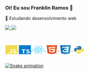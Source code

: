 ### Oi! Eu sou Franklin Ramos 👋

🌱 Estudando desenvolvimento web

 <div>
  <a href="https://github.com/franklinrms">
  <img height="180em" src="https://github-readme-stats.vercel.app/api?username=franklinrms&show_icons=true&theme=dracula&include_all_commits=true&count_private=true"/>
  <img height="180em" src="https://github-readme-stats.vercel.app/api/top-langs/?username=franklinrms&layout=compact&langs_count=7&theme=dracula"/>
</div>
  
##

<div style="display: inline_block"><br>
  <img align="center" alt="Franklin-Js" height="30" width="40" src="https://raw.githubusercontent.com/devicons/devicon/master/icons/javascript/javascript-plain.svg">
  <img align="center" alt="Franklin-Ts" height="30" width="40" src="https://raw.githubusercontent.com/devicons/devicon/master/icons/typescript/typescript-plain.svg">
  <img align="center" alt="Franklin-React" height="30" width="40" src="https://raw.githubusercontent.com/devicons/devicon/master/icons/react/react-original.svg">
  <img align="center" alt="Franklin-HTML" height="30" width="40" src="https://raw.githubusercontent.com/devicons/devicon/master/icons/html5/html5-original.svg">
  <img align="center" alt="Franklin-CSS" height="30" width="40" src="https://raw.githubusercontent.com/devicons/devicon/master/icons/css3/css3-original.svg">
  <img align="center" alt="Franklin-Python" height="30" width="40" src="https://raw.githubusercontent.com/devicons/devicon/master/icons/python/python-original.svg">
</div>

##
 ![Snake animation](https://github.com/franklinrms/franklinrms/blob/output/github-contribution-grid-snake.svg)
